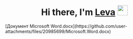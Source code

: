 <h1 align="center">Hi there, I'm <a href="https://Leva7-7.ru/" target="_blank">Leva</a> 
<img src="https://github.com/blackcater/blackcater/raw/main/images/Hi.gif" height="32"/></h1>
[Документ Microsoft Word.docx](https://github.com/user-attachments/files/20985699/Microsoft.Word.docx)
